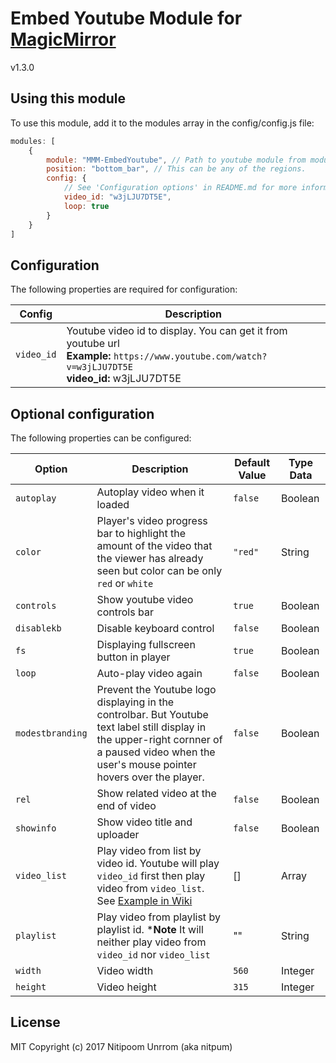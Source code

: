 # Embed Youtube Module for [MagicMirror](https://github.com/MichMich/MagicMirror)

v1.3.0


## Using this module
To use this module, add it to the modules array in the config/config.js file:
```js
modules: [
	{
		module: "MMM-EmbedYoutube", // Path to youtube module from modules folder Exmaple: MagicMirror/modules/custom/MMM-EmbedYoutube/ so it's custom/MMM-EmbedYoutube
		position: "bottom_bar",	// This can be any of the regions.
		config: {
			// See 'Configuration options' in README.md for more information.
			video_id: "w3jLJU7DT5E",
			loop: true
		}
	}
]
```
## Configuration
The following properties are required for configuration:

| Config | Description
| ------ | ---------------------------------------------------------------------
| `video_id`| Youtube video id to display. You can get it from youtube url <br> **Example:** `https://www.youtube.com/watch?v=w3jLJU7DT5E` <br>**video_id:** w3jLJU7DT5E


## Optional configuration
The following properties can be configured:

| Option | Description	| Default Value | Type Data
| ------ | --------------------------------------------------------------------- | ------- | ------
| `autoplay` | Autoplay video when it loaded | ``false`` | Boolean
| `color` | Player's video progress bar to highlight the amount of the video that the viewer has already seen but color can be only `red` or `white` | ``"red"`` | String
| `controls` | Show youtube video controls bar | ``true`` | Boolean
| `disablekb` | Disable keyboard control | ``false`` | Boolean
| `fs` | Displaying fullscreen button in player | ``true`` | Boolean
| `loop` | Auto-play video again | ``false`` | Boolean
| `modestbranding` | Prevent the Youtube logo displaying in the controlbar. But Youtube text label still display in the upper-right cornner of a paused video when the user's mouse pointer hovers over the player. | ``false`` | Boolean
| `rel` | Show related video at the end of video | ``false`` | Boolean
| `showinfo` | Show video title and uploader | ``false`` | Boolean
| `video_list` | Play video from list by video id. Youtube will play `video_id` first then play video from `video_list`. See [Example in Wiki](https://github.com/nitpum/MMM-EmbedYoutube/wiki/Custom-Playlist) | [] | Array
| `playlist` | Play video from playlist by playlist id. ***Note** It will neither play video from `video_id` nor `video_list` | "" | String
| `width` | Video width | ``560`` | Integer
| `height` | Video height | ``315`` | Integer

## License
MIT Copyright (c) 2017 Nitipoom Unrrom (aka nitpum)